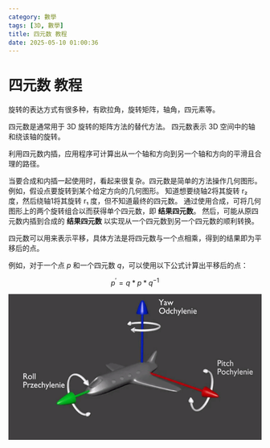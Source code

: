```yaml
---
category: 數學
tags: [3D, 數學]
title: 四元数 教程
date: 2025-05-10 01:00:36
---
```


<style>
  table {
    width: 100%
    }
  td {
    vertical-align: center;
    text-align: center;
  }
  table.inputT{
    margin: 10px;
    width: auto;
    margin-left: auto;
    margin-right: auto;
    border: none;
  }
  input{
    text-align: center;
    padding: 0px 10px;
  }
  iframe{
    width: 100%;
    display: block;
    border-style:none;
  }
</style>



# 四元数 教程

旋转的表达方式有很多种，有欧拉角，旋转矩阵，轴角，四元素等。

四元数是通常用于 3D 旋转的矩阵方法的替代方法。 四元数表示 3D 空间中的轴和绕该轴的旋转。


利用四元数内插，应用程序可计算出从一个轴和方向到另一个轴和方向的平滑且合理的路径。


当要合成和内插一起使用时，看起来很复杂。四元数是简单的方法操作几何图形。例如，假设点要旋转到某个给定方向的几何图形。 知道想要绕轴2将其旋转 r₂ 度，然后绕轴1将其旋转 r₁ 度，但不知道最终的四元数。 通过使用合成，可将几何图形上的两个旋转组合以而获得单个四元数，即 **结果四元数**。 然后，可能从原四元数内插到合成的 **结果四元数** 以实现从一个四元数到另一个四元数的顺利转换。

四元数可以用来表示平移，具体方法是将四元数与一个点相乘，得到的结果即为平移后的点。

例如，对于一个点 $p$ 和一个四元数 $q$，可以使用以下公式计算出平移后的点：

$$
p^{'} = q * p * q^{-1}
$$


![Alt X](../assets/img/math/rollpitchyaw.gif)
